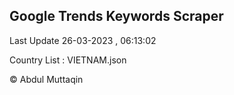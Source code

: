 

## Google Trends Keywords Scraper 
 
Last Update 26-03-2023 , 06:13:02

Country List :
VIETNAM.json



© Abdul Muttaqin 
